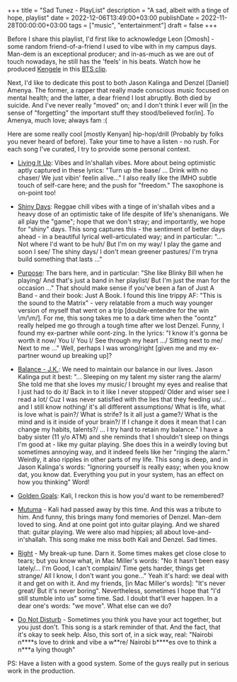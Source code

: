 +++
title = "Sad Tunez - PlayList"
description = "A sad, albeit with a tinge of hope, playlist"
date = 2022-12-06T13:49:00+03:00
publishDate = 2022-11-28T00:00:00+03:00
tags = ["music", "entertainment"]
draft = false
+++

Before I share this playlist, I'd first like to acknowledge Leon [Omosh] - some random friend-of-a-friend I used to vibe with in my campus days.  Man-dem is an exceptional producer; and in-as-much as we are out of touch nowadays, he still has the 'feels' in his beats.  Watch how he produced [Kengele](https://youtu.be/bNECfyyqEW4) in this [BTS clip](https://www.youtube.com/watch?v=mRDcBNgMj3M).

Next, I'd like to dedicate this post to both Jason Kalinga and Denzel [Daniel] Amenya.  The former, a rapper that really made conscious music focused on mental health; and the latter, a dear friend I lost abruptly.  Both died by suicide.  And I've never really "moved" on; and I don't think I ever will [in the sense of "forgetting" the important stuff they stood/believed for/in].  To Amenya, much love; always fam :(

Here are some really cool [mostly Kenyan] hip-hop/drill (Probably by folks you never heard of before).  Take your time to have a listen - no rush.  For each song I've curated, I try to provide some personal context.

-   [Living It Up](https://soundcloud.com/terrianneiraki/living-it-up-prod-by-black-hole): Vibes and In'shallah vibes.  More about being optimistic aptly captured in these lyrics: "Turn up the base/ ... Drink with no chaser/ We just vibin' feelin alive..."  I also really like the IMHO subtle touch of self-care here; and the push for "freedom."  The saxophone is on-point too!

-   [Shiny Days](https://soundcloud.com/user-126406281/shiny-days-jk): Reggae chill vibes with a tinge of in'shallah vibes and a heavy dose of an optimistic take of life despite of life's shenanigans.  We all play the "game"; hope that we don't stray; and importantly, we hope for "shiny" days.  This song captures this - the sentiment of better days ahead - in a beautiful lyrical well-articulated way; and in particular: "... Not where I'd want to be huh/ But I'm on my way/ I play the game and soon I see/ The shiny days/ I don't mean greener pastures/ I'm tryna build something that lasts ..."

-   [Purpose](https://soundcloud.com/kerby-music/purpose-sunday-blues-w-mo-pearson): The bars here, and in particular: "She like Blinky Bill when he playing/ And that's just a band in her playlist/ But I'm just the man for the occasion ..."  That should make sense if you've been a fan of Just A Band - and their book: Just A Book.  I found this line trippy AF: "This is the sound to the Matrix" - very relatable from a much way younger version of myself that went on a trip [double-entendre for the win \m/\m/].  For me, this song takes me to a dark time when the "oontz" really helped me go through a tough time after we lost Denzel.  Funny, I found my ex-partner while oont-zing.  In the lyrics: "I know it's gonna be worth it now/ You I/ You I/ See through my heart .../ Sitting next to me/ Next to me ..." Well, perhaps I was wrong/right [given me and my ex-partner wound up breaking up]?

-   [Balance - J.K.](https://soundcloud.com/jason-kalinga/balance-j-kali): We need to maintain our balance in our lives.  Jason Kalinga put it best: "... Sleeping on my talent my sister rang the alarm/ She told me that she loves my music/ I brought my eyes and realise that I just had to do it/ Back in to it like I never stopped/ Older and wiser see I read a lot/ Cuz I was never satisfied with the lies that they feeding us/... and I still know nothing/ it's all different assumptions/ What is life, what is love what is pain?/ What is strife?  Is it all just a game?/ What is the mind and is it inside of your brain?/ If I change it does it mean that I can change my habits, talents?/ ... I try hard to retain my balance."  I have a baby sister (11 y/o ATM) and she reminds that I shouldn't sleep on things I'm good at - like my guitar playing.  She does this in a weirdly loving but sometimes annoying way, and it indeed feels like her "ringing the alarm."  Weirdly, it also ripples in other parts of my life.  This song is deep, and in Jason Kalinga's words: "Ignoring yourself is really easy; when you know dat, you know dat.  Everything you put in your system, has an effect on how you thinking"  Word!

-   [Golden Goals](https://soundcloud.com/samuel-sichangi/golden-goals-w-jason-kalinga-taio): Kali, I reckon this is how you'd want to be remembered?

-   [Mutuma](https://soundcloud.com/killian-karanja/mutuma) - Kali had passed away by this time.  And this was a tribute to him.  And funny, this brings many fond memories of Denzel.  Man-dem loved to sing.  And at one point got into guitar playing.  And we shared that: guitar playing.  We were also mad hippies; all about love-and-in'shallah.  This song make me miss both Kali and Denzel.  Sad times.

-   [Right](https://youtu.be/vx0i-iPOlQk) - My break-up tune.  Darn it.  Some times makes get close close to tears; but you know what, in Mac Miller's words: "No it hasn't been easy lately/... I'm Good, I can't complain/ Time gets harder, things get strange/ All I know, I don't want you gone..."  Yeah it's hard: we deal with it and get on with it.  And my friends, [in Mac Miller's words]: "It's never great/ But it's never boring".  Nevertheless, sometimes I hope that "I'd still stumble into us" some time.  Sad.  I doubt that'll ever happen.  In a dear one's words: "we move".  What else can we do?

-   [Do Not Disturb](https://soundcloud.com/swahilipapi/usinisumbue) - Sometimes you think you have your act together, but you just don't.  This song is a stark reminder of that.  And the fact, that it's okay to seek help.  Also, this sort of, in a sick way, real: "Nairobi n\*\*\*\*s love to drink and vibe a w\*\*re/ Nairobi b\*\*\*\*es ove to think a n\*\*\*a lying though"

PS: Have a listen with a good system.  Some of the guys really put in serious work in the production.
